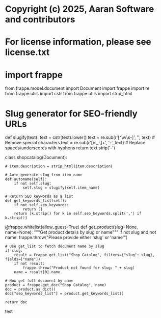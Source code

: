 # Copyright (c) 2025, Aaran Software and contributors
# For license information, please see license.txt

# import frappe
from frappe.model.document import Document
import frappe
import re
from frappe.utils import cstr
from frappe.utils import strip_html

# Slug generator for SEO-friendly URLs
def slugify(text):
    text = cstr(text).lower()
    text = re.sub(r'[^\w\s-]', '', text)       # Remove special characters
    text = re.sub(r'[\s_-]+', '-', text)       # Replace spaces/underscores with hyphens
    return text.strip('-')

class shopcatalog(Document):


	# item.description = strip_html(item.description)

	# Auto-generate slug from item_name
	def autoname(self):
		if not self.slug:
			self.slug = slugify(self.item_name)

	# Return SEO keywords as a list
	def get_keywords_list(self):
		if not self.seo_keywords:
			return []
		return [k.strip() for k in self.seo_keywords.split(',') if k.strip()]

@frappe.whitelist(allow_guest=True)
def get_product(slug=None, name=None):
    """Get product details by slug or name"""
    if not slug and not name:
        frappe.throw("Please provide either 'slug' or 'name'")

    # Use get_list to fetch document name by slug
    if slug:
        result = frappe.get_list("Shop Catalog", filters={"slug": slug}, fields=["name"])
        if not result:
            frappe.throw("Product not found for slug: " + slug)
        name = result[0].name

    # Now get full document by name
    product = frappe.get_doc("Shop Catalog", name)
    doc = product.as_dict()
    doc["seo_keywords_list"] = product.get_keywords_list()

    return doc

test
